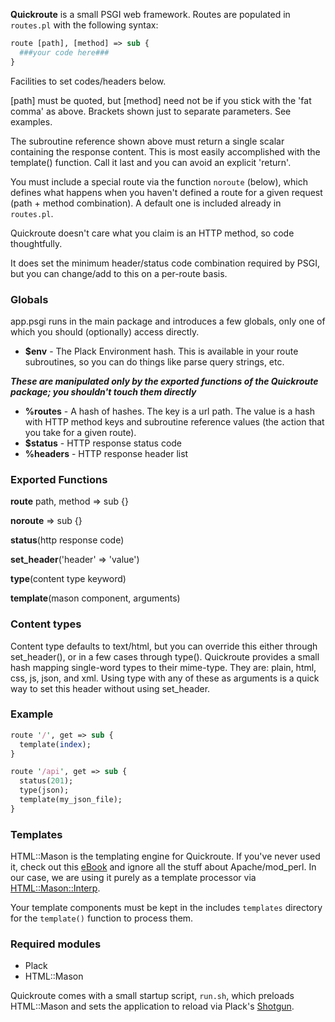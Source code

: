 **Quickroute** is a small PSGI web framework. Routes are populated in ```routes.pl``` with the following syntax:

```perl
route [path], [method] => sub {
  ###your code here###
}
```

Facilities to set codes/headers below.

[path] must be quoted, but [method] need not be if you stick with the 'fat comma' as above. Brackets shown just to separate parameters. See examples.

The subroutine reference shown above must return a single scalar containing the response content. This is most easily accomplished with the template() function. Call it last and you can avoid an explicit 'return'.

You must include a special route via the function ```noroute``` (below), which defines what happens when you haven't defined a route for a given request (path + method combination). A default one is included already in ```routes.pl```.

Quickroute doesn't care what you claim is an HTTP method, so code thoughtfully. 

It does set the minimum header/status code combination required by PSGI, but you can change/add to this on a per-route basis.

### Globals

app.psgi runs in the main package and introduces a few globals, only one of which you should (optionally) access directly.

- **$env** - The Plack Environment hash. This is available in your route subroutines, so you can do things like parse query strings, etc.

***These are manipulated only by the exported functions of the Quickroute package; you shouldn't touch them directly***

- **%routes**  - A hash of hashes. The key is a url path. The value is a hash with HTTP method keys and subroutine reference values (the action that you take for a given route).
- **$status**  - HTTP response status code
- **%headers** - HTTP response header list

### Exported Functions

**route** path, method => sub {}

**noroute** => sub {}

**status**(http response code)

**set_header**('header' => 'value')

**type**(content type keyword)

**template**(mason component, arguments)

### Content types

Content type defaults to text/html, but you can override this either through set_header(), or in a few cases through type(). Quickroute provides a small hash mapping single-word types to their mime-type. They are: plain, html, css, js, json, and xml. Using type with any of these as arguments is a quick way to set this header without using set_header.

### Example 

```perl
route '/', get => sub {
  template(index);
}

route '/api', get => sub {
  status(201);
  type(json);
  template(my_json_file);
}
```

### Templates

HTML::Mason is the templating engine for Quickroute. If you've never used it, check out this [eBook](https://masonbook.houseabsolute.com/book/) and ignore all the stuff about Apache/mod_perl. In our case, we are using it purely as a template processor via [HTML::Mason::Interp](https://metacpan.org/pod/HTML::Mason::Interp).

Your template components must be kept in the includes ```templates``` directory for the ```template()``` function to process them.

### Required modules

- Plack
- HTML::Mason

Quickroute comes with a small startup script, ```run.sh```, which preloads HTML::Mason and sets the application to reload via Plack's [Shotgun](https://metacpan.org/pod/Plack::Loader::Shotgun).
